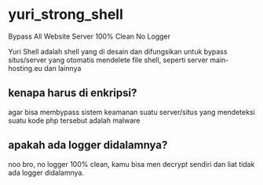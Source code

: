 # yuri_strong_shell
Bypass All Website Server 100% Clean No Logger

Yuri Shell adalah shell yang di desain dan difungsikan untuk bypass situs/server yang otomatis mendelete file shell, seperti server main-hosting.eu dan lainnya

## kenapa harus di enkripsi?
agar bisa membypass sistem keamanan suatu server/situs yang mendeteksi suatu kode php tersebut adalah malware

## apakah ada logger didalamnya?
noo bro, no logger 100% clean, kamu bisa men decrypt sendiri dan liat tidak ada logger didalamnya.
